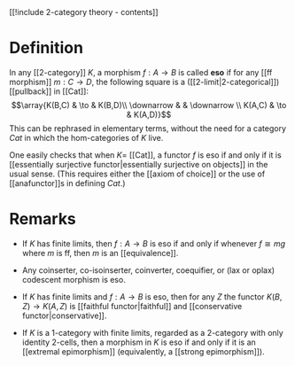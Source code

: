 <div class="rightHandSide toc">
[[!include 2-category theory - contents]]
</div>

# Definition #

In any [[2-category]] $K$, a morphism $f:A\to B$ is called **eso** if for any [[ff morphism]] $m:C\to D$, the following square is a ([[2-limit|2-categorical]]) [[pullback]] in [[Cat]]:
$$\array{K(B,C) & \to & K(B,D)\\
\downarrow & & \downarrow \\
K(A,C) & \to & K(A,D)}$$
This can be rephrased in elementary terms, without the need for a category $Cat$ in which the hom-categories of $K$ live.

One easily checks that when $K=$ [[Cat]], a functor $f$ is eso if and only if it is [[essentially surjective functor|essentially surjective on objects]] in the usual sense.  (This requires either the [[axiom of choice]] or the use of [[anafunctor]]s in defining $Cat$.)

# Remarks #

* If $K$ has finite limits, then $f:A\to B$ is eso if and only if whenever $f\cong m g$ where $m$ is ff, then $m$ is an [[equivalence]].

* Any coinserter, co-isoinserter, coinverter, coequifier, or (lax or oplax) codescent morphism is eso.

* If $K$ has finite limits and $f:A\to B$ is eso, then for any $Z$ the functor $K(B,Z)\to K(A,Z)$ is [[faithful functor|faithful]] and [[conservative functor|conservative]].

* If $K$ is a 1-category with finite limits, regarded as a 2-category with only identity 2-cells, then a morphism in $K$ is eso if and only if it is an [[extremal epimorphism]] (equivalently, a [[strong epimorphism]]).
